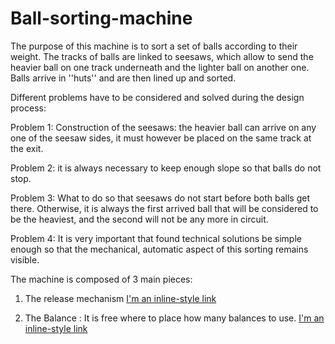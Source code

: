 # Ball-sorting-machine


The purpose of this machine is to sort a set of balls according to their weight. The tracks of balls are linked to seesaws, which allow to send the heavier ball on one track underneath and the lighter ball on another one. Balls arrive in ''huts'' and are then lined up and sorted.

Different problems have to be considered and solved during the design process: 

Problem 1: Construction of the seesaws: the heavier ball  can arrive on any one of the seesaw sides, it must however be placed on the same track at the exit. 

Problem 2: it is always necessary to keep enough slope so that balls do not stop. 

Problem 3: What to do so that seesaws do not start before both balls get there. Otherwise, it is always the first arrived ball that will be considered to be the heaviest, and the second will not be any more in circuit. 

Problem 4: It is very important that found technical solutions  be simple enough so that the mechanical, automatic aspect of this sorting remains visible. 

The machine is composed of 3 main pieces: 

1. The release mechanism [I'm an inline-style link](https://github.com/saharbha/Ball-sorting-machine/wiki/Release-mechanism)

2. The Balance : It is free where to place how many balances to use. [I'm an inline-style link](https://github.com/saharbha/Ball-sorting-machine/wiki/The-Balance)
